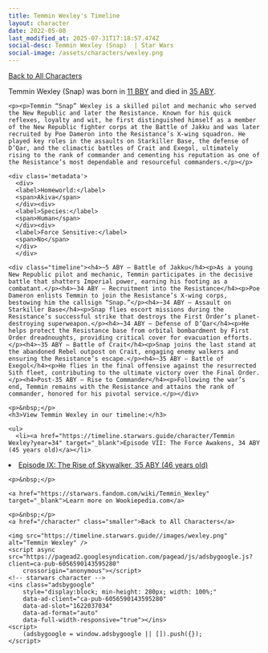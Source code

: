 ```yaml
---
title: Temmin Wexley's Timeline
layout: character
date: 2022-05-08
last_modified_at: 2025-07-31T17:18:57.474Z
social-desc: Temmin Wexley (Snap)  | Star Wars
social-image: /assets/characters/wexley.png
---
```

<a href="/character" class="smaller">Back to All Characters</a>

<div class="character-profile container">
  <div class="col-10">
    <p>
    Temmin Wexley (Snap)     was born in <a href="https://timeline.starwars.guide/character/Temmin Wexley?year=-11" target="_blank">11 BBY</a> and died in <a href="https://timeline.starwars.guide/character/Temmin Wexley?year=35" target="_blank">35 ABY</a>.        
    </p>

    <p><p>Temmin “Snap” Wexley is a skilled pilot and mechanic who served the New Republic and later the Resistance. Known for his quick reflexes, loyalty and wit, he first distinguished himself as a member of the New Republic fighter corps at the Battle of Jakku and was later recruited by Poe Dameron into the Resistance’s X-wing squadron. He played key roles in the assaults on Starkiller Base, the defense of D’Qar, and the climactic battles of Crait and Exegol, ultimately rising to the rank of commander and cementing his reputation as one of the Resistance’s most dependable and resourceful commanders.</p></p>
    
    <div class='metadata'>
      <div>
      <label>Homeworld:</label>
      <span>Akiva</span>
      </div><div>
      <label>Species:</label>
      <span>Human</span>
      </div><div>
      <label>Force Sensitive:</label>
      <span>No</span>
      </div>
      </div>

    <div class="timeline"><h4>~5 ABY – Battle of Jakku</h4><p>As a young New Republic pilot and mechanic, Temmin participates in the decisive battle that shatters Imperial power, earning his footing as a combatant.</p><h4>~34 ABY – Recruitment into the Resistance</h4><p>Poe Dameron enlists Temmin to join the Resistance’s X-wing corps, bestowing him the callsign “Snap.”</p><h4>~34 ABY – Assault on Starkiller Base</h4><p>Snap flies escort missions during the Resistance’s successful strike that destroys the First Order’s planet-destroying superweapon.</p><h4>~34 ABY – Defense of D’Qar</h4><p>He helps protect the Resistance base from orbital bombardment by First Order dreadnoughts, providing critical cover for evacuation efforts.</p><h4>~35 ABY – Battle of Crait</h4><p>Snap joins the last stand at the abandoned Rebel outpost on Crait, engaging enemy walkers and ensuring the Resistance’s escape.</p><h4>~35 ABY – Battle of Exegol</h4><p>He flies in the final offensive against the resurrected Sith fleet, contributing to the ultimate victory over the Final Order.</p><h4>Post-35 ABY – Rise to Commander</h4><p>Following the war’s end, Temmin remains with the Resistance and attains the rank of commander, honored for his pivotal service.</p></div>
    
    <p>&nbsp;</p>
    <h3>View Temmin Wexley in our timeline:</h3>

    <ul>
      <li><a href="https://timeline.starwars.guide/character/Temmin Wexley?year=34" target="_blank">Episode VII: The Force Awakens, 34 ABY (45 years old)</a></li>
  <li><a href="https://timeline.starwars.guide/character/Temmin Wexley?year=35" target="_blank">Episode IX: The Rise of Skywalker, 35 ABY (46 years old)</a></li>
    </ul>

    <p>&nbsp;</p>

    <a href="https://starwars.fandom.com/wiki/Temmin_Wexley" target="_blank">Learn more on Wookiepedia.com</a>

    <p>&nbsp;</p>
    <a href="/character" class="smaller">Back to All Characters</a>
  </div>
  <div class="character_image col-2">
    
    <img src="https://timeline.starwars.guide//images/wexley.png" alt="Temmin Wexley" />
    <script async src="https://pagead2.googlesyndication.com/pagead/js/adsbygoogle.js?client=ca-pub-6056590143595280"
        crossorigin="anonymous"></script>
    <!-- starwars character -->
    <ins class="adsbygoogle"
        style="display:block; min-height: 280px; width: 100%;"
        data-ad-client="ca-pub-6056590143595280"
        data-ad-slot="1622037034"
        data-ad-format="auto"
        data-full-width-responsive="true"></ins>
    <script>
        (adsbygoogle = window.adsbygoogle || []).push({});
    </script>
  </div>
</div>
